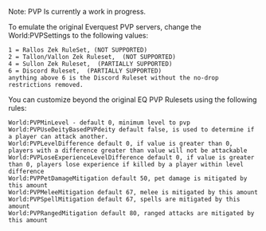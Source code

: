 Note: PVP Is currently a work in progress.

To emulate the original Everquest PVP servers, change the World:PVPSettings to the following values:
```
1 = Rallos Zek RuleSet, (NOT SUPPORTED)
2 = Tallon/Vallon Zek Ruleset,  (NOT SUPPORTED)
4 = Sullon Zek Ruleset,  (PARTIALLY SUPPORTED)
6 = Discord Ruleset,  (PARTIALLY SUPPORTED)
anything above 6 is the Discord Ruleset without the no-drop restrictions removed.
```

You can customize beyond the original EQ PVP Rulesets using the following rules:
```
World:PVPMinLevel - default 0, minimum level to pvp
World:PVPUseDeityBasedPVPdeity default false, is used to determine if a player can attack another.
World:PVPLevelDifference default 0, if value is greater than 0, players with a difference greater than value will not be attackable
World:PVPLoseExperienceLevelDifference default 0, if value is greater than 0, players lose experience if killed by a player within level difference
World:PVPPetDamageMitigation default 50, pet damage is mitigated by this amount
World:PVPMeleeMitigation default 67, melee is mitigated by this amount
World:PVPSpellMitigation default 67, spells are mitigated by this amount
World:PVPRangedMitigation default 80, ranged attacks are mitigated by this amount
```
